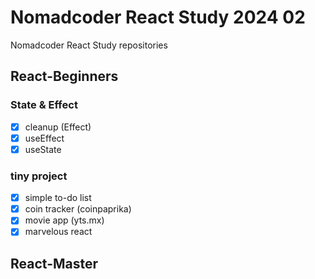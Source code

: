 # Nomadcoder React Study 2024 02

Nomadcoder React Study repositories

## React-Beginners

### State & Effect

- [x] cleanup (Effect)
- [x] useEffect
- [x] useState

### tiny project

- [x] simple to-do list
- [x] coin tracker (coinpaprika)
- [x] movie app (yts.mx)
- [x] marvelous react

## React-Master
